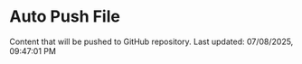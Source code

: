 # Auto Push File

Content that will be pushed to GitHub repository.
Last updated: 07/08/2025, 09:47:01 PM